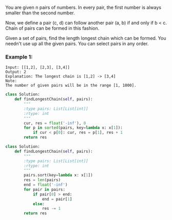 

You are given n pairs of numbers. In every pair, the first number is always smaller than the second number.

Now, we define a pair (c, d) can follow another pair (a, b) if and only if b < c. Chain of pairs can be formed in this fashion.

Given a set of pairs, find the length longest chain which can be formed. You needn't use up all the given pairs. You can select pairs in any order.

### Example 1:
```
Input: [[1,2], [2,3], [3,4]]
Output: 2
Explanation: The longest chain is [1,2] -> [3,4]
Note:
The number of given pairs will be in the range [1, 1000].
```

```python
class Solution:
    def findLongestChain(self, pairs):
        """
        :type pairs: List[List[int]]
        :rtype: int
        """
        cur, res = float('-inf'), 0
        for p in sorted(pairs, key=lambda x: x[1]):
            if cur < p[0]: cur, res = p[1], res + 1
        return res
```

```python
class Solution:
    def findLongestChain(self, pairs):
        """
        :type pairs: List[List[int]]
        :rtype: int
        """
        pairs.sort(key=lambda x: x[1])
        res = len(pairs)
        end = float('-inf')
        for pair in pairs:
            if pair[0] > end:
                end = pair[1]
            else:
                res -= 1
        return res
```
